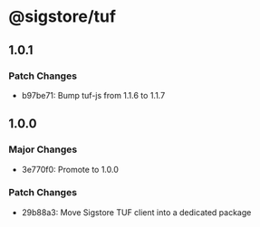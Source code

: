 # @sigstore/tuf

## 1.0.1

### Patch Changes

- b97be71: Bump tuf-js from 1.1.6 to 1.1.7

## 1.0.0

### Major Changes

- 3e770f0: Promote to 1.0.0

### Patch Changes

- 29b88a3: Move Sigstore TUF client into a dedicated package
